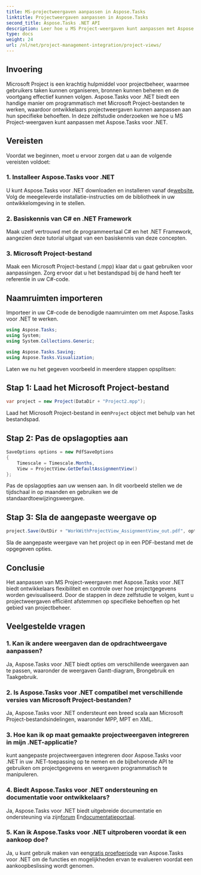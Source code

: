 ```yaml
---
title: MS-projectweergaven aanpassen in Aspose.Tasks
linktitle: Projectweergaven aanpassen in Aspose.Tasks
second_title: Aspose.Tasks .NET API
description: Leer hoe u MS Project-weergaven kunt aanpassen met Aspose.Tasks voor .NET. Volg onze stapsgewijze handleiding voor efficiënte projectmanagementvisualisatie.
type: docs
weight: 24
url: /nl/net/project-management-integration/project-views/
---
```

## Invoering
Microsoft Project is een krachtig hulpmiddel voor projectbeheer, waarmee gebruikers taken kunnen organiseren, bronnen kunnen beheren en de voortgang effectief kunnen volgen. Aspose.Tasks voor .NET biedt een handige manier om programmatisch met Microsoft Project-bestanden te werken, waardoor ontwikkelaars projectweergaven kunnen aanpassen aan hun specifieke behoeften. In deze zelfstudie onderzoeken we hoe u MS Project-weergaven kunt aanpassen met Aspose.Tasks voor .NET.
## Vereisten
Voordat we beginnen, moet u ervoor zorgen dat u aan de volgende vereisten voldoet:
### 1. Installeer Aspose.Tasks voor .NET
 U kunt Aspose.Tasks voor .NET downloaden en installeren vanaf de[website](https://releases.aspose.com/tasks/net/), Volg de meegeleverde installatie-instructies om de bibliotheek in uw ontwikkelomgeving in te stellen.
### 2. Basiskennis van C# en .NET Framework
Maak uzelf vertrouwd met de programmeertaal C# en het .NET Framework, aangezien deze tutorial uitgaat van een basiskennis van deze concepten.
### 3. Microsoft Project-bestand
Maak een Microsoft Project-bestand (.mpp) klaar dat u gaat gebruiken voor aanpassingen. Zorg ervoor dat u het bestandspad bij de hand heeft ter referentie in uw C#-code.
## Naamruimten importeren
Importeer in uw C#-code de benodigde naamruimten om met Aspose.Tasks voor .NET te werken.
```csharp
using Aspose.Tasks;
using System;
using System.Collections.Generic;

using Aspose.Tasks.Saving;
using Aspose.Tasks.Visualization;
```
Laten we nu het gegeven voorbeeld in meerdere stappen opsplitsen:
## Stap 1: Laad het Microsoft Project-bestand
```csharp
var project = new Project(DataDir + "Project2.mpp");
```
 Laad het Microsoft Project-bestand in een`Project` object met behulp van het bestandspad.
## Stap 2: Pas de opslagopties aan
```csharp
SaveOptions options = new PdfSaveOptions
{
    Timescale = Timescale.Months,
    View = ProjectView.GetDefaultAssignmentView()
};
```
Pas de opslagopties aan uw wensen aan. In dit voorbeeld stellen we de tijdschaal in op maanden en gebruiken we de standaardtoewijzingsweergave.
## Stap 3: Sla de aangepaste weergave op
```csharp
project.Save(OutDir + "WorkWithProjectView_AssignmentView_out.pdf", options);
```
Sla de aangepaste weergave van het project op in een PDF-bestand met de opgegeven opties.
## Conclusie
Het aanpassen van MS Project-weergaven met Aspose.Tasks voor .NET biedt ontwikkelaars flexibiliteit en controle over hoe projectgegevens worden gevisualiseerd. Door de stappen in deze zelfstudie te volgen, kunt u projectweergaven efficiënt afstemmen op specifieke behoeften op het gebied van projectbeheer.
## Veelgestelde vragen
### 1. Kan ik andere weergaven dan de opdrachtweergave aanpassen?
Ja, Aspose.Tasks voor .NET biedt opties om verschillende weergaven aan te passen, waaronder de weergaven Gantt-diagram, Brongebruik en Taakgebruik.
### 2. Is Aspose.Tasks voor .NET compatibel met verschillende versies van Microsoft Project-bestanden?
Ja, Aspose.Tasks voor .NET ondersteunt een breed scala aan Microsoft Project-bestandsindelingen, waaronder MPP, MPT en XML.
### 3. Hoe kan ik op maat gemaakte projectweergaven integreren in mijn .NET-applicatie?
kunt aangepaste projectweergaven integreren door Aspose.Tasks voor .NET in uw .NET-toepassing op te nemen en de bijbehorende API te gebruiken om projectgegevens en weergaven programmatisch te manipuleren.
### 4. Biedt Aspose.Tasks voor .NET ondersteuning en documentatie voor ontwikkelaars?
 Ja, Aspose.Tasks voor .NET biedt uitgebreide documentatie en ondersteuning via zijn[forum](https://forum.aspose.com/c/tasks/15) En[documentatieportaal](https://reference.aspose.com/tasks/net/).
### 5. Kan ik Aspose.Tasks voor .NET uitproberen voordat ik een aankoop doe?
 Ja, u kunt gebruik maken van een[gratis proefperiode](https://releases.aspose.com/) van Aspose.Tasks voor .NET om de functies en mogelijkheden ervan te evalueren voordat een aankoopbeslissing wordt genomen.